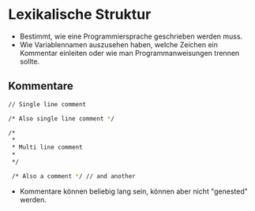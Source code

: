 # Lexikalische Struktur

- Bestimmt, wie eine Programmiersprache geschrieben werden muss.
- Wie Variablennamen auszusehen haben, welche Zeichen ein Kommentar einleiten oder wie man Programmanweisungen trennen sollte.

## Kommentare

```bash
// Single line comment

/* Also single line comment */

/*
 *
 * Multi line comment
 *
 */

 /* Also a comment */ // and another
```

- Kommentare können beliebig lang sein, können aber nicht "genested" werden.

